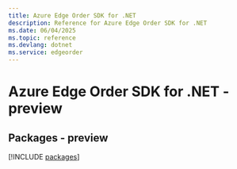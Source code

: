 ```yaml
---
title: Azure Edge Order SDK for .NET
description: Reference for Azure Edge Order SDK for .NET
ms.date: 06/04/2025
ms.topic: reference
ms.devlang: dotnet
ms.service: edgeorder
---
```

# Azure Edge Order SDK for .NET - preview
## Packages - preview
[!INCLUDE [packages](edge-order-index.md)]